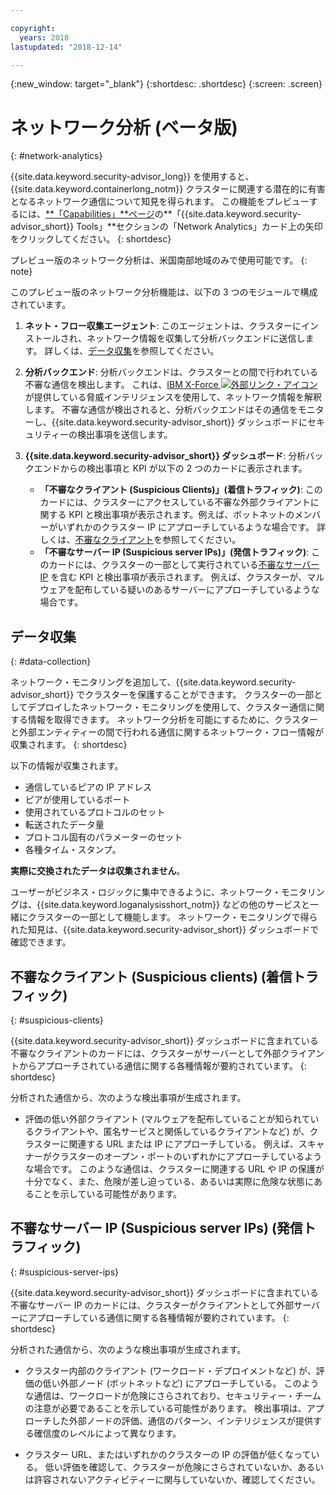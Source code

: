```yaml
---

copyright:
  years: 2018
lastupdated: "2018-12-14"

---
```


{:new_window: target="_blank"}
{:shortdesc: .shortdesc}
{:screen: .screen}

# ネットワーク分析 (ベータ版)
{: #network-analytics}


{{site.data.keyword.security-advisor_long}} を使用すると、{{site.data.keyword.containerlong_notm}} クラスターに関連する潜在的に有害となるネットワーク通信について知見を得られます。 この機能をプレビューするには、[**「Capabilities」**ページ](https://cloud.ibm.com/security-advisor#/capabilities)の**「{{site.data.keyword.security-advisor_short}} Tools」**セクションの「Network Analytics」カード上の矢印をクリックしてください。
{: shortdesc}

プレビュー版のネットワーク分析は、米国南部地域のみで使用可能です。
{: note}

このプレビュー版のネットワーク分析機能は、以下の 3 つのモジュールで構成されています。

1. **ネット・フロー収集エージェント**: このエージェントは、クラスターにインストールされ、ネットワーク情報を収集して分析バックエンドに送信します。 詳しくは、[データ収集](#data-collection)を参照してください。

2. **分析バックエンド**: 分析バックエンドは、クラスターとの間で行われている不審な通信を検出します。 これは、[IBM X-Force ![外部リンク・アイコン](../../icons/launch-glyph.svg "外部リンク・アイコン")](https://www.ibm.com/security/xforce) が提供している脅威インテリジェンスを使用して、ネットワーク情報を解釈します。 不審な通信が検出されると、分析バックエンドはその通信をモニターし、{{site.data.keyword.security-advisor_short}} ダッシュボードにセキュリティーの検出事項を送信します。

3. **{{site.data.keyword.security-advisor_short}} ダッシュボード**: 分析バックエンドからの検出事項と KPI が以下の 2 つのカードに表示されます。

   - **「不審なクライアント (Suspicious Clients)」(着信トラフィック)**: このカードには、クラスターにアクセスしている不審な外部クライアントに関する KPI と検出事項が表示されます。例えば、ボットネットのメンバーがいずれかのクラスター IP にアプローチしているような場合です。 詳しくは、[不審なクライアント](#suspicious-clients)を参照してください。
   - **「不審なサーバー IP (Suspicious server IPs)」(発信トラフィック)**: このカードには、クラスターの一部として実行されている[不審なサーバー IP](#suspicious-server-ips) を含む KPI と検出事項が表示されます。 例えば、クラスターが、マルウェアを配布している疑いのあるサーバーにアプローチしているような場合です。


## データ収集
{: #data-collection}

ネットワーク・モニタリングを追加して、{{site.data.keyword.security-advisor_short}} でクラスターを保護することができます。 クラスターの一部としてデプロイしたネットワーク・モニタリングを使用して、クラスター通信に関する情報を取得できます。 ネットワーク分析を可能にするために、クラスターと外部エンティティーの間で行われる通信に関するネットワーク・フロー情報が収集されます。
{: shortdesc}

以下の情報が収集されます。

* 通信しているピアの IP アドレス
* ピアが使用しているポート
* 使用されているプロトコルのセット
* 転送されたデータ量
* プロトコル固有のパラメーターのセット
* 各種タイム・スタンプ。

**実際に交換されたデータは収集されません**。

ユーザーがビジネス・ロジックに集中できるように、ネットワーク・モニタリングは、{{site.data.keyword.loganalysisshort_notm}} などの他のサービスと一緒にクラスターの一部として機能します。 ネットワーク・モニタリングで得られた知見は、{{site.data.keyword.security-advisor_short}} ダッシュボードで確認できます。


## 不審なクライアント (Suspicious clients) (着信トラフィック)
{: #suspicious-clients}

{{site.data.keyword.security-advisor_short}} ダッシュボードに含まれている不審なクライアントのカードには、クラスターがサーバーとして外部クライアントからアプローチされている通信に関する各種情報が要約されています。
{: shortdesc}

分析された通信から、次のような検出事項が生成されます。

- 評価の低い外部クライアント (マルウェアを配布していることが知られているクライアントや、匿名サービスと関係しているクライアントなど) が、クラスターに関連する URL または IP にアプローチしている。 例えば、スキャナーがクラスターのオープン・ポートのいずれかにアプローチしているような場合です。 このような通信は、クラスターに関連する URL や IP の保護が十分でなく、また、危険が差し迫っている、あるいは実際に危険な状態にあることを示している可能性があります。


## 不審なサーバー IP (Suspicious server IPs) (発信トラフィック)
{: #suspicious-server-ips}

{{site.data.keyword.security-advisor_short}} ダッシュボードに含まれている不審なサーバー IP のカードには、クラスターがクライアントとして外部サーバーにアプローチしている通信に関する各種情報が要約されています。
{: shortdesc}

分析された通信から、次のような検出事項が生成されます。

- クラスター内部のクライアント (ワークロード・デプロイメントなど) が、評価の低い外部ノード (ボットネットなど) にアプローチしている。 このような通信は、ワークロードが危険にさらされており、セキュリティー・チームの注意が必要であることを示している可能性があります。 検出事項は、アプローチした外部ノードの評価、通信のパターン、インテリジェンスが提供する確信度のレベルによって異なります。

- クラスター URL、またはいずれかのクラスターの IP の評価が低くなっている。 低い評価を確認して、クラスターが危険にさらされていないか、あるいは許容されないアクティビティーに関与していないか、確認してください。

